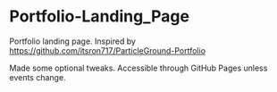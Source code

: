 # Portfolio-Landing_Page
Portfolio landing page. Inspired by https://github.com/itsron717/ParticleGround-Portfolio

Made some optional tweaks. Accessible through GitHub Pages unless events change.
